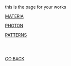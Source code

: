 this is the page for your works

[MATERIA](https://aaronrmoreno.github.io/MATERIA)

[PHOTON](https://aaronrmoreno.github.io/PHOTON)

[PATTERNS](https://aaronrmoreno.github.io/PATTERNS)


<br>
<br>


[GO BACK](https://aaronrmoreno.github.io)
